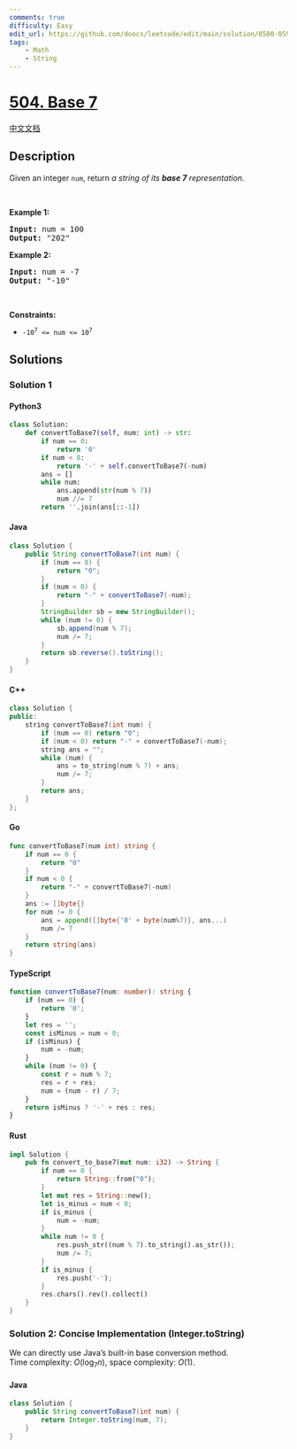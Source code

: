 ```yaml
---
comments: true
difficulty: Easy
edit_url: https://github.com/doocs/leetcode/edit/main/solution/0500-0599/0504.Base%207/README_EN.md
tags:
    - Math
    - String
---
```


<!-- problem:start -->

# [504. Base 7](https://leetcode.com/problems/base-7)

[中文文档](/solution/0500-0599/0504.Base%207/README.md)

## Description

<!-- description:start -->

<p>Given an integer <code>num</code>, return <em>a string of its <strong>base 7</strong> representation</em>.</p>

<p>&nbsp;</p>
<p><strong class="example">Example 1:</strong></p>
<pre><strong>Input:</strong> num = 100
<strong>Output:</strong> "202"
</pre><p><strong class="example">Example 2:</strong></p>
<pre><strong>Input:</strong> num = -7
<strong>Output:</strong> "-10"
</pre>
<p>&nbsp;</p>
<p><strong>Constraints:</strong></p>

<ul>
	<li><code>-10<sup>7</sup> &lt;= num &lt;= 10<sup>7</sup></code></li>
</ul>

<!-- description:end -->

## Solutions

<!-- solution:start -->

### Solution 1

<!-- tabs:start -->

#### Python3

```python
class Solution:
    def convertToBase7(self, num: int) -> str:
        if num == 0:
            return '0'
        if num < 0:
            return '-' + self.convertToBase7(-num)
        ans = []
        while num:
            ans.append(str(num % 7))
            num //= 7
        return ''.join(ans[::-1])
```

#### Java

```java
class Solution {
    public String convertToBase7(int num) {
        if (num == 0) {
            return "0";
        }
        if (num < 0) {
            return "-" + convertToBase7(-num);
        }
        StringBuilder sb = new StringBuilder();
        while (num != 0) {
            sb.append(num % 7);
            num /= 7;
        }
        return sb.reverse().toString();
    }
}
```

#### C++

```cpp
class Solution {
public:
    string convertToBase7(int num) {
        if (num == 0) return "0";
        if (num < 0) return "-" + convertToBase7(-num);
        string ans = "";
        while (num) {
            ans = to_string(num % 7) + ans;
            num /= 7;
        }
        return ans;
    }
};
```

#### Go

```go
func convertToBase7(num int) string {
	if num == 0 {
		return "0"
	}
	if num < 0 {
		return "-" + convertToBase7(-num)
	}
	ans := []byte{}
	for num != 0 {
		ans = append([]byte{'0' + byte(num%7)}, ans...)
		num /= 7
	}
	return string(ans)
}
```

#### TypeScript

```ts
function convertToBase7(num: number): string {
    if (num == 0) {
        return '0';
    }
    let res = '';
    const isMinus = num < 0;
    if (isMinus) {
        num = -num;
    }
    while (num != 0) {
        const r = num % 7;
        res = r + res;
        num = (num - r) / 7;
    }
    return isMinus ? '-' + res : res;
}
```

#### Rust

```rust
impl Solution {
    pub fn convert_to_base7(mut num: i32) -> String {
        if num == 0 {
            return String::from("0");
        }
        let mut res = String::new();
        let is_minus = num < 0;
        if is_minus {
            num = -num;
        }
        while num != 0 {
            res.push_str((num % 7).to_string().as_str());
            num /= 7;
        }
        if is_minus {
            res.push('-');
        }
        res.chars().rev().collect()
    }
}
```

<!-- tabs:end -->

### Solution 2: Concise Implementation (Integer.toString)

We can directly use Java’s built-in base conversion method.  
Time complexity: $O(\log_7 n)$, space complexity: $O(1)$.

<!-- tabs:start -->

#### Java

```java
class Solution {
    public String convertToBase7(int num) {
        return Integer.toString(num, 7);
    }
}
```

<!-- tabs:end -->

<!-- solution:end -->

<!-- problem:end -->

